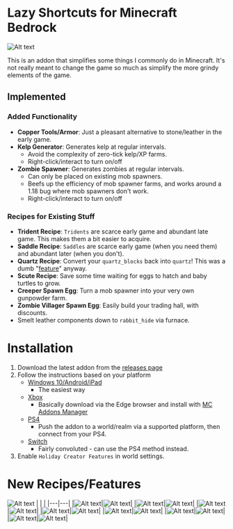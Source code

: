 # Lazy Shortcuts for Minecraft Bedrock
![Alt text](media/logo.png "Logo")

This is an addon that simplifies some things I commonly do in Minecraft.
It's not really meant to change the game so much as simplify the more grindy elements of the game.
## Implemented
### Added Functionality

- **Copper Tools/Armor**: Just a pleasant alternative to stone/leather in the early game.
- **Kelp Generator**: Generates kelp at regular intervals. 
    - Avoid the complexity of zero-tick kelp/XP farms.
    - Right-click/interact to turn on/off
- **Zombie Spawner**: Generates zombies at regular intervals.
    - Can only be placed on existing mob spawners.
    - Beefs up the efficiency of mob spawner farms, and works around a 1.18 bug where mob spawners don't work.
    - Right-click/interact to turn on/off


### Recipes for Existing Stuff
- **Trident Recipe**: `Tridents` are scarce early game and abundant late game. This makes them a bit easier to acquire.
- **Saddle Recipe**: `Saddles` are scarce early game (when you need them) and abundant later (when you don't).
- **Quartz Recipe**: Convert your `quartz_blocks` back into `quartz`! This was a dumb "[feature](https://feedback.minecraft.net/hc/en-us/community/posts/360043032171-Quartz-Block-to-Nether-Quartz)" anyway.
- **Scute Recipe**: Save some time waiting for eggs to hatch and baby turtles to grow.
- **Creeper Spawn Egg**: Turn a mob spawner into your very own gunpowder farm.
- **Zombie Villager Spawn Egg**: Easily build your trading hall, with discounts.
- Smelt leather components down to `rabbit_hide` via furnace.


# Installation
1. Download the latest addon from the [releases page](https://github.com/thebearup/lazy_minecraft_shortcuts/releases)
2. Follow the instructions based on your platform
    - [Windows 10/Android/iPad](https://www.minecraft.net/en-us/addons)
      - The easiest way
    - [Xbox](https://youtu.be/754amkN3dok?t=15)
      - Basically download via the Edge browser and install with [MC Addons Manager](https://www.microsoft.com/en-us/p/mc-addons-manager/9p8r42ntgllt?activetab=pivot:overviewtab)
    - [PS4](https://www.youtube.com/watch?v=BoDSPuH4x_U&ab_channel=AntonyandHarryGames)
      - Push the addon to a world/realm via a supported platform, then connect from your PS4.
    - [Switch](https://gaming.stackexchange.com/questions/384024/how-can-i-add-add-ons-to-my-game-on-the-nintendo-switch)
      - Fairly convoluted - can use the PS4 method instead.
3. Enable `Holiday Creator Features` in world settings.

# New Recipes/Features
![Alt text](media/copper_screenshot.png "Copper Screenshot")
|   |   |
|---|---|
|![Alt text](media/kelp_generator_recipe.png "Kelp Generator")|![Alt text](media/zombie_spawner_recipe.png "Zombie Spawner")|
|![Alt text](media/copper_pickaxe_recipe.png "Copper Pickaxe")|![Alt text](media/copper_sword_recipe.png "Copper Sword")|
|![Alt text](media/copper_axe_recipe.png "Copper Axe")|![Alt text](media/copper_shovel_recipe.png "Copper Shovel")|
|![Alt text](media/copper_helmet_recipe.png "Copper Helmet")|![Alt text](media/copper_chest_recipe.png "Copper Chest")|
|![Alt text](media/copper_leggings_recipe.png "Copper Leggings")|![Alt text](media/copper_boots_recipe.png "Copper Boots")|
|![Alt text](media/scute_recipe.png "Scute")|![Alt text](media/quartz_recipe.png "Quartz")|
|![Alt text](media/saddle_recipe.png "Saddle")|![Alt text](media/trident.png "Trident")|


